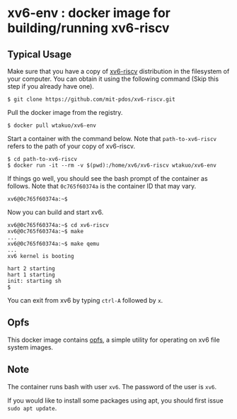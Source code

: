 # xv6-env : docker image for building/running xv6-riscv

## Typical Usage

Make sure that you have a copy of [xv6-riscv](https://github.com/mit-pdos/xv6-riscv) distribution in the filesystem of your computer.
You can obtain it using the following command (Skip this step if you already have one).
```
$ git clone https://github.com/mit-pdos/xv6-riscv.git
```

Pull the docker image from the registry.
```
$ docker pull wtakuo/xv6-env
```

Start a container with the command below.
Note that `path-to-xv6-riscv` refers to the path of your copy of xv6-riscv.
```
$ cd path-to-xv6-riscv
$ docker run -it --rm -v $(pwd):/home/xv6/xv6-riscv wtakuo/xv6-env
```

If things go well, you should see the bash prompt of the container as follows. 
Note that `0c765f60374a` is the container ID that may vary.
```
xv6@0c765f60374a:~$ 
```

Now you can build and start xv6.
```
xv6@0c765f60374a:~$ cd xv6-riscv
xv6@0c765f60374a:~$ make
...
xv6@0c765f60374a:~$ make qemu
...
xv6 kernel is booting

hart 2 starting
hart 1 starting
init: starting sh
$ 
```
You can exit from xv6 by typing `ctrl-A` followed by `x`.

## Opfs

This docker image contains [opfs](https://github.com/titech-os/opfs), a simple utility for operating on xv6 file system images. 

## Note

The container runs bash with user `xv6`.
The password of the user is `xv6`.

If you would like to install some packages using apt, you should first issue `sudo apt update`.
